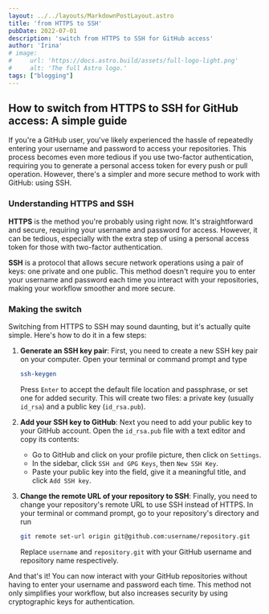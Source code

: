 ```yaml
---
layout: ../../layouts/MarkdownPostLayout.astro
title: 'from HTTPS to SSH'
pubDate: 2022-07-01
description: 'switch from HTTPS to SSH for GitHub access'
author: 'Irina'
# image:
#     url: 'https://docs.astro.build/assets/full-logo-light.png'
#     alt: 'The full Astro logo.'
tags: ["blogging"]
---
```


## How to switch from HTTPS to SSH for GitHub access: A simple guide

If you're a GitHub user, you've likely experienced the hassle of repeatedly entering your username and password to access your repositories. This process becomes even more tedious if you use two-factor authentication, requiring you to generate a personal access token for every push or pull operation. However, there's a simpler and more secure method to work with GitHub: using SSH.

### Understanding HTTPS and SSH

**HTTPS** is the method you're probably using right now. It's straightforward and secure, requiring your username and password for access. However, it can be tedious, especially with the extra step of using a personal access token for those with two-factor authentication.

**SSH** is a protocol that allows secure network operations using a pair of keys: one private and one public. This method doesn't require you to enter your username and password each time you interact with your repositories, making your workflow smoother and more secure.

### Making the switch

Switching from HTTPS to SSH may sound daunting, but it's actually quite simple. Here's how to do it in a few steps:

1. **Generate an SSH key pair**: First, you need to create a new SSH key pair on your computer. Open your terminal or command prompt and type

   ```sh
   ssh-keygen
   ```

   Press `Enter` to accept the default file location and passphrase, or set one for added security. This will create two files: a private key (usually `id_rsa`) and a public key (`id_rsa.pub`).

2. **Add your SSH key to GitHub**: Next you need to add your public key to your GitHub account. Open the `id_rsa.pub` file with a text editor and copy its contents:
   - Go to GitHub and click on your profile picture, then click on `Settings`.
   - In the sidebar, click `SSH and GPG Keys`, then `New SSH Key`.
   - Paste your public key into the field, give it a meaningful title, and click `Add SSH key`.

3. **Change the remote URL of your repository to SSH**: Finally, you need to change your repository's remote URL to use SSH instead of HTTPS. In your terminal or command prompt, go to your repository's directory and run

   ```sh
   git remote set-url origin git@github.com:username/repository.git
   ```

   Replace `username` and `repository.git` with your GitHub username and repository name respectively.

And that's it! You can now interact with your GitHub repositories without having to enter your username and password each time. This method not only simplifies your workflow, but also increases security by using cryptographic keys for authentication.